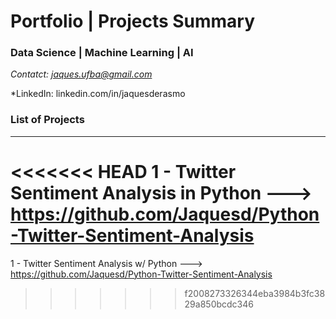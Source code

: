 # Portfolio | Projects Summary 

### Data Science | Machine Learning | AI 



*Contatct: jaques.ufba@gmail.com*

*LinkedIn: linkedin.com/in/jaquesderasmo


### List of Projects
---

<<<<<<< HEAD
1 - Twitter Sentiment Analysis in Python ---> https://github.com/Jaquesd/Python-Twitter-Sentiment-Analysis
=======
1 - Twitter Sentiment Analysis w/ Python ---> https://github.com/Jaquesd/Python-Twitter-Sentiment-Analysis
>>>>>>> f2008273326344eba3984b3fc3829a850bcdc346
